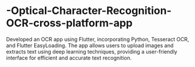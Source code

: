 # -Optical-Character-Recognition-OCR-cross-platform-app
Developed an OCR app using Flutter, incorporating Python, Tesseract OCR, and Flutter EasyLoading. The app allows users to upload images and extracts text using deep learning techniques, providing a user-friendly interface for efficient and accurate text recognition.
